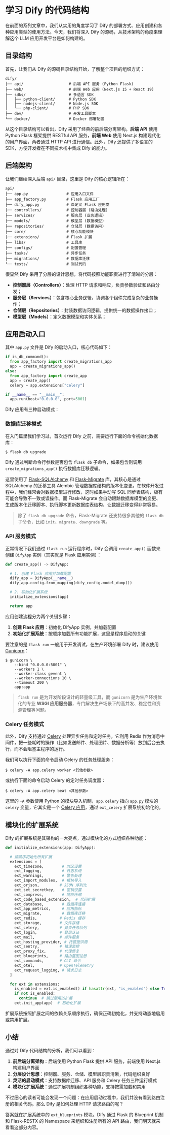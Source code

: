 # 学习 Dify 的代码结构

在前面的系列文章中，我们从实用的角度学习了 Dify 的部署方式、应用创建和各种应用类型的使用方法。今天，我们将深入 Dify 的源码，从技术架构的角度来理解这个 LLM 应用开发平台是如何构建的。

## 目录结构

首先，让我们从 Dify 的源码目录结构开始，了解整个项目的组织方式：

```
dify/
├── api/                    # 后端 API 服务 (Python Flask)
├── web/                    # 前端 Web 应用 (Next.js 15 + React 19)
├── sdks/                   # 多语言 SDK
│   ├── python-client/      # Python SDK
│   ├── nodejs-client/      # Node.js SDK
│   └── php-client/         # PHP SDK
├── dev/                    # 开发工具脚本
└── docker/                 # Docker 部署配置
```

从这个目录结构可以看出，Dify 采用了经典的前后端分离架构。**后端 API** 使用 Python Flask 框架提供 RESTful API 服务，**前端 Web** 使用 Next.js 构建现代化的用户界面，两者通过 HTTP API 进行通信。此外，Dify 还提供了多语言的 SDK，方便开发者在不同技术栈中集成 Dify 的能力。

## 后端架构

让我们继续深入后端 `api/` 目录，这里是 Dify 的核心逻辑所在：

```
api/
├── app.py                 # 应用入口文件
├── app_factory.py         # Flask 应用工厂
├── dify_app.py            # 自定义 Flask 应用类
├── controllers/           # 控制器层 (路由处理)
├── services/              # 服务层 (业务逻辑)
├── models/                # 模型层 (数据模型)
├── repositories/          # 仓储层 (数据访问)
├── core/                  # 核心功能模块
├── extensions/            # Flask 扩展
├── libs/                  # 工具库
├── configs/               # 配置管理
├── tasks/                 # 异步任务
├── migrations/            # 数据库迁移
└── tests/                 # 测试代码
```

很显然 Dify 采用了分层的设计思想，将代码按照功能职责进行了清晰的分层：

- **控制器层（Controllers）**：处理 HTTP 请求和响应，负责参数验证和路由分发；
- **服务层（Services）**：包含核心业务逻辑，协调各个组件完成复杂的业务操作；
- **仓储层（Repositories）**：封装数据访问逻辑，提供统一的数据操作接口；
- **模型层（Models）**：定义数据模型和实体关系；

## 应用启动入口

其中 `app.py` 文件是 Dify 的启动入口，核心代码如下：

```python
if is_db_command():
  from app_factory import create_migrations_app
  app = create_migrations_app()
else:
  from app_factory import create_app
  app = create_app()
  celery = app.extensions["celery"]

if __name__ == "__main__":
  app.run(host="0.0.0.0", port=5001)
```

Dify 应用有三种启动模式：

### 数据库迁移模式

在入门篇里我们学习过，首次运行 Dify 之前，需要运行下面的命令初始化数据库：

```bash
$ flask db upgrade
```

Dify 通过判断命令行参数是否包含 `flask db` 子命令，如果包含则调用 `create_migrations_app()` 执行数据库迁移逻辑。

这里使用了 [Flask-SQLAlchemy](https://github.com/pallets-eco/flask-sqlalchemy) 和 [Flask-Migrate](https://github.com/miguelgrinberg/flask-migrate) 库，其核心是通过 SQLAlchemy 的迁移工具 Alembic 管理数据库结构的版本化变更。在软件开发过程中，我们经常会对数据模型进行修改，这时如果手动写 SQL 同步表结构，极有可能会导致不一致或误操作。而 Flask-Migrate 会自动跟踪数据库模型的变更、生成版本化迁移脚本、执行脚本更新数据库表结构，让数据迁移变得非常容易。

> 除了 `flask db upgrade` 命令，Flask-Migrate 还支持很多其他的 `flask db` 子命令，比如 `init`、`migrate`、`downgrade` 等。

### API 服务模式

正常情况下我们通过 `flask run` 运行程序时，Dify 会调用 `create_app()` 函数来创建 `DifyApp` 实例（其实就是 Flask 应用实例）：

```python
def create_app() -> DifyApp:

  # 1. 创建 Flask 应用并加载配置
  dify_app = DifyApp(__name__)
  dify_app.config.from_mapping(dify_config.model_dump())

  # 2. 初始化扩展系统
  initialize_extensions(app)

  return app
```

应用创建流程分为两个关键步骤：

1. **创建 Flask 应用**：初始化 DifyApp 实例，并加载配置
2. **初始化扩展系统**：按顺序加载所有功能扩展，这里是程序启动的关键

要注意的是 `flask run` 一般用于开发调试，在生产环境部署 Dify 时，建议使用 [Gunicorn](https://gunicorn.org/)：

```
$ gunicorn \
    --bind "0.0.0.0:5001" \
    --workers 1 \
    --worker-class gevent \
    --worker-connections 10 \
    --timeout 200 \
    app:app
```

> `flask run` 是为开发阶段设计的轻量级工具，而 `gunicorn` 是为生产环境优化的专业 **WSGI 应用服务器**，专门解决生产场景下的高并发、稳定性和资源管理等问题。

### Celery 任务模式

此外，Dify 支持通过 [Celery](https://github.com/celery/celery) 处理异步任务和定时任务，它利用 Redis 作为消息中间件，把一些耗时的操作（比如发送邮件、处理图片、数据分析等）放到后台去执行，而不会阻塞主程序的运行。

我们可以执行下面的命令启动 Celery 的任务处理服务：

```
$ celery -A app.celery worker <其他参数>
```

或执行下面的命令启动 Celery 的定时任务调度器：

```
$ celery -A app.celery beat <其他参数>
```

这里的 `-A` 参数使用 Python 的模块导入机制，`app.celery` 指向 `app.py` 模块的 `celery` 变量，它其实是一个 [Celery 应用](https://docs.celeryq.dev/en/v5.5.3/userguide/application.html)，通过 `ext_celery` 扩展系统初始化的。

## 模块化的扩展系统

Dify 的扩展系统是其架构的一大亮点，通过模块化的方式组织各种功能：

```python
def initialize_extensions(app: DifyApp):

  # 按顺序初始化所有扩展
  extensions = [
    ext_timezone,        # 时区设置
    ext_logging,         # 日志系统
    ext_warnings,        # 警告处理
    ext_import_modules,  # 模块导入
    ext_orjson,         # JSON 序列化
    ext_set_secretkey,   # 密钥设置
    ext_compress,        # 响应压缩
    ext_code_based_extension,  # 代码扩展
    ext_database,        # 数据库连接
    ext_app_metrics,     # 应用指标
    ext_migrate,         # 数据库迁移
    ext_redis,          # Redis 缓存
    ext_storage,        # 文件存储
    ext_celery,         # 异步任务队列
    ext_login,          # 登录认证
    ext_mail,           # 邮件服务
    ext_hosting_provider, # 托管提供商
    ext_sentry,         # 错误监控
    ext_proxy_fix,      # 代理修复
    ext_blueprints,     # 路由蓝图注册
    ext_commands,       # CLI 命令
    ext_otel,           # OpenTelemetry
    ext_request_logging, # 请求日志
  ]

  for ext in extensions:
    is_enabled = ext.is_enabled() if hasattr(ext, "is_enabled") else True
    if not is_enabled:
      continue  # 跳过禁用的扩展
    ext.init_app(app)  # 初始化扩展
```

扩展系统按照扩展之间的依赖关系顺序执行，确保正确初始化，并支持动态地启用或禁用扩展。

## 小结

通过对 Dify 代码结构的分析，我们可以看到：

1. **前后端分离架构**：后端使用 Python Flask 提供 API 服务，前端使用 Next.js 构建用户界面
2. **分层设计思想**：控制器、服务、仓储、模型层职责清晰，代码组织良好
3. **灵活的启动模式**：支持数据库迁移、API 服务和 Celery 任务三种运行模式
4. **模块化扩展系统**：通过扩展机制组织各种功能，支持按需加载和禁用

不过细心的读者可能会发现一个问题：在应用启动过程中，我们并没有看到路由注册的相关代码。那么 Dify 是如何处理 HTTP 请求路由的呢？

答案就在扩展系统中的 `ext_blueprints` 模块。Dify 通过 Flask 的 Blueprint 机制和 Flask-RESTX 的 Namespace 来组织和注册所有的 API 路由，我们明天就来看看这部分内容。

